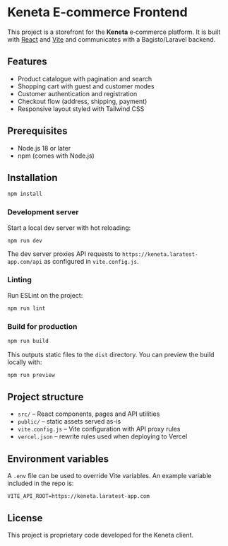 # Keneta E-commerce Frontend

This project is a storefront for the **Keneta** e‑commerce platform. It is built with [React](https://react.dev/) and [Vite](https://vitejs.dev/) and communicates with a Bagisto/Laravel backend.

## Features

- Product catalogue with pagination and search
- Shopping cart with guest and customer modes
- Customer authentication and registration
- Checkout flow (address, shipping, payment)
- Responsive layout styled with Tailwind CSS

## Prerequisites

- Node.js 18 or later
- npm (comes with Node.js)

## Installation

```bash
npm install
```

### Development server

Start a local dev server with hot reloading:

```bash
npm run dev
```

The dev server proxies API requests to `https://keneta.laratest-app.com/api` as configured in `vite.config.js`.

### Linting

Run ESLint on the project:

```bash
npm run lint
```

### Build for production

```bash
npm run build
```

This outputs static files to the `dist` directory. You can preview the build locally with:

```bash
npm run preview
```

## Project structure

- `src/` – React components, pages and API utilities
- `public/` – static assets served as-is
- `vite.config.js` – Vite configuration with API proxy rules
- `vercel.json` – rewrite rules used when deploying to Vercel

## Environment variables

A `.env` file can be used to override Vite variables. An example variable included in the repo is:

```
VITE_API_ROOT=https://keneta.laratest-app.com
```

## License

This project is proprietary code developed for the Keneta client.